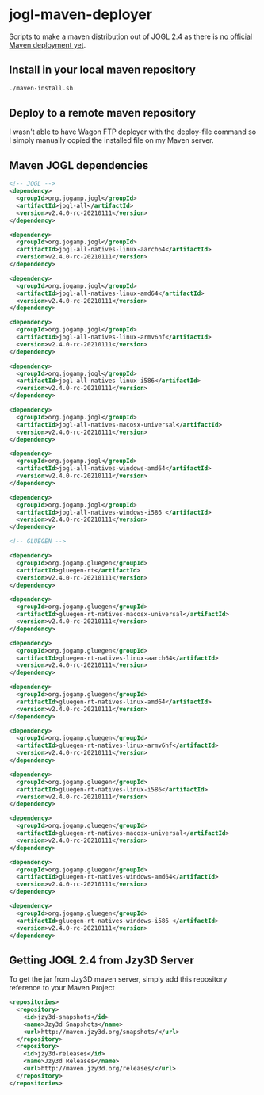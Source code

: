 # jogl-maven-deployer

Scripts to make a maven distribution out of JOGL 2.4 as there is [no official Maven deployment yet](http://forum.jogamp.org/Maven-repo-to-get-2-4-0-rc-td4041046.html).

## Install in your local maven repository

```bash
./maven-install.sh
```

## Deploy to a remote maven repository

I wasn't able to have Wagon FTP deployer with the deploy-file command so I simply manually copied the installed file on my Maven server.


## Maven JOGL dependencies

```xml
<!-- JOGL -->
<dependency>
  <groupId>org.jogamp.jogl</groupId>
  <artifactId>jogl-all</artifactId>
  <version>v2.4.0-rc-20210111</version>
</dependency>

<dependency>
  <groupId>org.jogamp.jogl</groupId>
  <artifactId>jogl-all-natives-linux-aarch64</artifactId>
  <version>v2.4.0-rc-20210111</version>
</dependency>

<dependency>
  <groupId>org.jogamp.jogl</groupId>
  <artifactId>jogl-all-natives-linux-amd64</artifactId>
  <version>v2.4.0-rc-20210111</version>
</dependency>

<dependency>
  <groupId>org.jogamp.jogl</groupId>
  <artifactId>jogl-all-natives-linux-armv6hf</artifactId>
  <version>v2.4.0-rc-20210111</version>
</dependency>

<dependency>
  <groupId>org.jogamp.jogl</groupId>
  <artifactId>jogl-all-natives-linux-i586</artifactId>
  <version>v2.4.0-rc-20210111</version>
</dependency>

<dependency>
  <groupId>org.jogamp.jogl</groupId>
  <artifactId>jogl-all-natives-macosx-universal</artifactId>
  <version>v2.4.0-rc-20210111</version>
</dependency>

<dependency>
  <groupId>org.jogamp.jogl</groupId>
  <artifactId>jogl-all-natives-windows-amd64</artifactId>
  <version>v2.4.0-rc-20210111</version>
</dependency>

<dependency>
  <groupId>org.jogamp.jogl</groupId>
  <artifactId>jogl-all-natives-windows-i586 </artifactId>
  <version>v2.4.0-rc-20210111</version>
</dependency>

<!-- GLUEGEN -->

<dependency>
  <groupId>org.jogamp.gluegen</groupId>
  <artifactId>gluegen-rt</artifactId>
  <version>v2.4.0-rc-20210111</version>
</dependency>

<dependency>
  <groupId>org.jogamp.gluegen</groupId>
  <artifactId>gluegen-rt-natives-macosx-universal</artifactId>
  <version>v2.4.0-rc-20210111</version>
</dependency>

<dependency>
  <groupId>org.jogamp.gluegen</groupId>
  <artifactId>gluegen-rt-natives-linux-aarch64</artifactId>
  <version>v2.4.0-rc-20210111</version>
</dependency>

<dependency>
  <groupId>org.jogamp.gluegen</groupId>
  <artifactId>gluegen-rt-natives-linux-amd64</artifactId>
  <version>v2.4.0-rc-20210111</version>
</dependency>

<dependency>
  <groupId>org.jogamp.gluegen</groupId>
  <artifactId>gluegen-rt-natives-linux-armv6hf</artifactId>
  <version>v2.4.0-rc-20210111</version>
</dependency>

<dependency>
  <groupId>org.jogamp.gluegen</groupId>
  <artifactId>gluegen-rt-natives-linux-i586</artifactId>
  <version>v2.4.0-rc-20210111</version>
</dependency>

<dependency>
  <groupId>org.jogamp.gluegen</groupId>
  <artifactId>gluegen-rt-natives-macosx-universal</artifactId>
  <version>v2.4.0-rc-20210111</version>
</dependency>

<dependency>
  <groupId>org.jogamp.gluegen</groupId>
  <artifactId>gluegen-rt-natives-windows-amd64</artifactId>
  <version>v2.4.0-rc-20210111</version>
</dependency>

<dependency>
  <groupId>org.jogamp.gluegen</groupId>
  <artifactId>gluegen-rt-natives-windows-i586 </artifactId>
  <version>v2.4.0-rc-20210111</version>
</dependency>
```

## Getting JOGL 2.4 from Jzy3D Server

To get the jar from Jzy3D maven server, simply add this repository reference to your Maven Project

```xml
<repositories>
  <repository>
    <id>jzy3d-snapshots</id>
    <name>Jzy3d Snapshots</name>
    <url>http://maven.jzy3d.org/snapshots/</url>
  </repository>
  <repository>
    <id>jzy3d-releases</id>
    <name>Jzy3d Releases</name>
    <url>http://maven.jzy3d.org/releases/</url>
  </repository>
</repositories>
```
